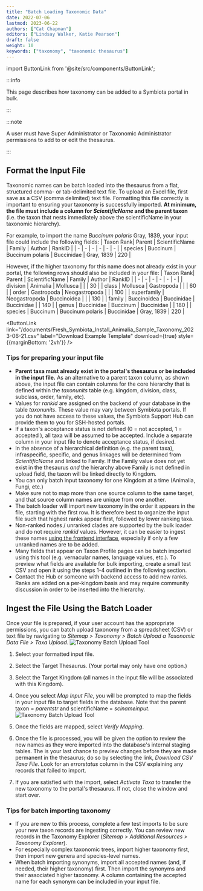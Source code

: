 ```yaml
---
title: "Batch Loading Taxonomic Data"
date: 2022-07-06
lastmod: 2023-06-22
authors: ["Cat Chapman"]
editors: ["Lindsay Walker, Katie Pearson"]
draft: false
weight: 10
keywords: ["taxonomy", "taxonomic thesaurus"]
---
```


import ButtonLink from '@site/src/components/ButtonLink';

:::info

This page describes how taxonomy can be added to a Symbiota portal in bulk.

:::

:::note

A user must have Super Administrator or Taxonomic Administrator permissions to add to or edit the thesaurus.

:::

## Format the Input File

Taxonomic names can be batch loaded into the thesaurus from a flat, structured comma- or tab-delimited text file. To upload an Excel file, first save as a CSV (comma delimited) text file. Formatting this file correctly is important to ensuring your taxonomy is successfully imported. **At minimum, the file must include a column for _ScientificName_ and the parent taxon** (i.e. the taxon that nests immediately above the scientificName in your taxonomic hierarchy).

For example, to import the name _Buccinum polaris_ Gray, 1839, your input file could include the following fields:
| Taxon Rank| Parent | ScientificName | Family | Author | RankID |
| - | - | - | - | - | - |
| species | Buccinum | Buccinum polaris | Buccinidae | Gray, 1839 | 220 |

However, if the higher taxonomy for this name does not already exist in your portal, the following rows should also be included in your file:
| Taxon Rank| Parent | ScientificName | Family | Author | RankID |
| - | - | - | - | - | - |
| division | Animalia | Mollusca | | | 30 |
| class | Mollusca | Gastropoda | | | 60 |
| order | Gastropoda | Neogastropoda | | | 100 |
| superfamily | Neogastropoda | Buccinoidea | | | 130 |
| family | Buccinoidea | Buccinidae | Buccinidae | | 140 |
| genus | Buccinidae | Buccinum | Buccinidae | | 180 |
| species | Buccinum | Buccinum polaris | Buccinidae | Gray, 1839 | 220 |

<ButtonLink
link="/documents/Fresh_Symbiota_Install_Animalia_Sample_Taxonomy_2023-06-21.csv"
label="Download Example Template"
download={true}
style={{marginBottom: '2vh'}}
/>

### Tips for preparing your input file

- **Parent taxa must already exist in the portal's thesaurus or be included in the input file.** As an alternative to a parent taxon column, as shown above, the input file can contain columns for the core hierarchy that is defined within the _taxonunits_ table (e.g. kingdom, division, class, subclass, order, family, etc).
- Values for _*rankid*_ are assigned on the backend of your database in the table _taxonunits_. These value may vary between Symbiota portals. If you do not have access to these values, the Symbiota Support Hub can provide them to you for SSH-hosted portals.
- If a taxon's acceptance status is not defined (0 = not accepted, 1 = accepted ), all taxa will be assumed to be accepted. Include a separate column in your input file to denote acceptance status, if desired.
- In the absence of a hierarchical definition (e.g. the parent taxa), infraspecific, specific, and genus linkages will be determined from _ScientificName_ and linked to Family. If the Family value does not yet exist in the thesaurus _and_ the hierarchy above Family is not defined in upload field, the taxon will be linked directly to Kingdom.
- You can only batch input taxonomy for one Kingdom at a time (Animalia, Fungi, etc.)
- Make sure not to map more than one source column to the same target, and that source column names are unique from one another.
- The batch loader will import new taxonomy in the order it appears in the file, starting with the first row. It is therefore best to organize the input file such that highest ranks appear first, followed by lower ranking taxa.
- Non-ranked nodes / unranked clades are supported by the bulk loader and do not require _rankid_ values. However, it can be easier to ingest these names [using the frontend interface](/Portal_Manager_Guide/Taxonomic_Thesaurus/adding_taxa), especially if only a few unranked names are to be added.
- Many fields that appear on Taxon Profile pages can be batch imported using this tool (e.g. vernacular names, language values, etc.). To preview what fields are available for bulk importing, create a small test CSV and open it using the steps 1-4 outlined in the following section.
- Contact the Hub or someone with backend access to add new ranks. Ranks are added on a per-kingdom basis and may require community discussion in order to be inserted into the hierarchy.

## Ingest the File Using the Batch Loader

Once your file is prepared, if your user account has the appropriate permissions, you can batch upload taxonomy from a spreadsheet (CSV) or text file by navigating to _Sitemap > Taxonomy > Batch Upload a Taxonomic Data File > Taxa Upload_.
![Taxonomy Batch Upload Tool](/img/taxonomybatchloader.png)

1. Select your formatted input file.
2. Select the Target Thesaurus. (Your portal may only have one option.)
3. Select the Target Kingdom (all names in the input file will be associated with this Kingdom).

4. Once you select _Map Input File_, you will be prompted to map the fields in your input file to target fields in the database. Note that the parent taxon = _parentstr_ and scientificName = _scinameinput_.
   ![Taxonomy Batch Upload Tool](/img/taxonomybatchloader2.png)

5. Once the fields are mapped, select _Verify Mapping_.

6. Once the file is processed, you will be given the option to review the new names as they were imported into the database's internal staging tables. The is your last chance to preview changes before they are made permanent in the thesaurus; do so by selecting the link, _Download CSV Taxa File_. Look for an _errorstatus_ column in the CSV explaining any records that failed to import.

7. If you are satisfied with the import, select _Activate Taxa_ to transfer the new taxonomy to the portal's thesaurus. If not, close the window and start over.

### Tips for batch importing taxonomy

- If you are new to this process, complete a few test imports to be sure your new taxon records are ingesting correctly. You can review new records in the Taxonomy Explorer (_Sitemap > Additional Resources > Taxonomy Explorer_).
- For especially complex taxonomic trees, import higher taxonomy first, then import new genera and species-level names.
- When batch importing synonyms, import all accepted names (and, if needed, their higher taxonomy) first. Then import the synonyms and their associated higher taxonomy. A column containing the accepted name for each synonym can be included in your input file.
